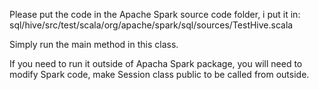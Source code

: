 Please put the code in the Apache Spark source code folder, i put it in:
sql/hive/src/test/scala/org/apache/spark/sql/sources/TestHive.scala

Simply run the main method in this class.

If you need to run it outside of Apacha Spark package, you will need to modify Spark code, make 
Session class public to be called from outside.

